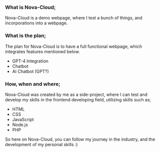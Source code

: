 ### What is Nova-Cloud;
Nova-Cloud is a demo webpage, where I test a bunch of things, and incorporations into a webpage.


### What is the plan;
The plan for Nova-Cloud is to have a full functional webpage, which integrates features mentioned below.

- GPT-4 Integration
- Chatbot
- AI Chatbot (GPT?)

### How, when and where; 
Nova-Cloud was created by me as a side-project, where I can test and develop my skills in the frontend developing field, utilizing skills such as;

- HTML
- CSS
- JavaScript
- Node.js
- PHP

So here on Nova-Cloud, you can follow my journey in the industry, and the development of my personal skills :) 
